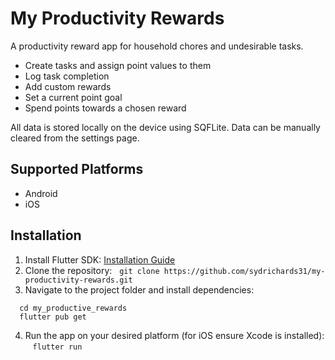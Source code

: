 # My Productivity Rewards

A productivity reward app for household chores and undesirable tasks.

* Create tasks and assign point values to them
* Log task completion
* Add custom rewards
* Set a current point goal
* Spend points towards a chosen reward

All data is stored locally on the device using SQFLite. Data can be manually cleared from the settings page.

## Supported Platforms
- Android
- iOS

## Installation
1. Install Flutter SDK: [Installation Guide](https://flutter.dev/docs/get-started/install)
2. Clone the repository:
  ``` git clone https://github.com/sydrichards31/my-productivity-rewards.git ```
3. Navigate to the project folder and install dependencies:
  
```
  cd my_productive_rewards
  flutter pub get
```
4. Run the app on your desired platform (for iOS ensure Xcode is installed):
   ``` flutter run ```
